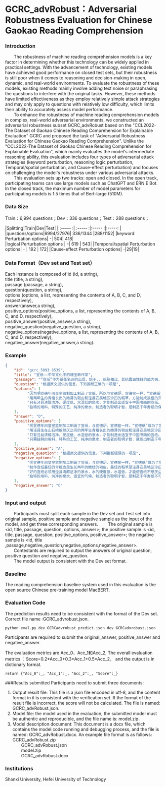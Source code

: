 # GCRC_advRobust：Adversarial Robustness Evaluation for Chinese Gaokao Reading Comprehension

### Introduction
&emsp;&emsp;The robustness of machine reading comprehension models is a key factor in determining whether this technology can be widely applied in practical settings. With the advancement of technology, existing models have achieved good performance on closed test sets, but their robustness is still poor when it comes to reasoning and decision-making in open, dynamic, and real-world environments. To evaluate the robustness of these models, existing methods mainly involve adding text noise or paraphrasing the questions to interfere with the original tasks. However, these methods have limited effectiveness as they employ relatively simple attack strategies and may only apply to questions with relatively low difficulty, which limits their ability to accurately assess model performance.     
&emsp;&emsp;To enhance the robustness of machine reading comprehension models in complex, real-world adversarial environments, we constructed an adversarial robustness subset GCRC_advRobust based on the "CCL2022-The Dataset of Gaokao Chinese Reading Comprehension for Explainable Evaluation" GCRC and proposed the task of "Adversarial Robustness Evaluation for Chinese Gaokao Reading Comprehension". Unlike the "CCL2022-The Dataset of Gaokao Chinese Reading Comprehension for Explainable Evaluation", which mainly evaluates the model's intermediate reasoning ability, this evaluation includes four types of adversarial attack strategies (keyword perturbation, reasoning logic perturbation, Temporal/spatial perturbation, and Cause-effect perturbation) and focuses on challenging the model's robustness under various adversarial attacks.     
&emsp;&emsp;This evaluation sets up two tracks: open and closed. In the open track, participating teams can use large models such as ChatGPT and ERNIE Bot. In the closed track, the maximum number of model parameters for participating models is 1.5 times that of Bert-large (510M).




### Data Size
Train：6,994 questions；Dev：336 questions；Test：288 questions；

|Splitting|Train|Dev|Test|
| :----- :| :----- :|:----- :|:-----: |
|questions/options|6994/27976|	336/1344 |288/1152|
|keyword Perturbation options|	       -|	          504|	     418|	
|logical Perturbation options	          | -|	          619	|     543|
|Temporal/spatial Perturbation options|   -	|          192	|     172|
|Cause-effect Perturbation options|	   -|29|19|


### Data Format（Dev set and Test set）
Each instance is composed of 
id (id, a string),    
title (title, a string),     
passage (passage, a string),    
question(question, a string),      
options (options, a list, representing the contents of A, B, C, and D, respectively),      
answer(answer,a string),      
positive_options(positive_options, a list, representing the contents of A, B, C, and D, respectively),     
positive_answer(positive_answer,a string),    
negative_question(negative_question, a string),     
negative_options(negative_options, a list, representing the contents of A, B, C, and D, respectively),    
negative_answer(negative_answer,a string).



### Example
```json
{
	"id": "gcrc_5093_8539",
    "title": "宣纸——中华文化中的瑰宝韩作荣",
    "passage": "“宣纸”作为纸张名词的出现，始于...纸张相比，其抗蠹虫蚀蛀的能力强，据检测，其生存寿命超过一千零五十年，被称之为千年寿纸。",
    "question": "根据原文提供的信息，下列推断正确的一项是",
    "options": [
          "因为明宣德年间皇室监制加工制造了宣纸，所以与宣德炉、宣德窑一样，“宣德纸”就成了今天的宣纸。",
          "用两年生的青檀长出的嫩芽的韧皮和泾县安吴地区沙田的稻草，方能制成最佳的真宣。",
          "只有泾县清醇洁净、硬度低、水温低的泉水，才能制造出适宜于中国书画的宣纸。",
          "独特的用料、特殊的工艺、纯净的泉水、制造者的聪明才智，是制造千年寿纸的保证。"
    ],
	"answer": "D",
	"positive_options": [
          "明宣德年间皇室监制加工制造了宣纸，与宣德炉、宣德窑一样，“宣德纸”成为了宣纸的别名。",
          "用泾县生在山石崎岖倾仄之间的两年生青檀长出的嫩芽的韧皮和泾县安吴地区沙田的稻草，方能制成最佳的宣纸。",
          "只有泾县清醇洁净、硬度低、水温低的泉水，才能制造出适宜于中国书画的宣纸。",
          "只需独特的用料、特殊的工艺、纯净的泉水、制造者的聪明才智，就能出制造千年寿纸。"
	],
	"positive_answer": "A",
	"negative_question": "根据原文提供的信息，下列推断错误的一项是",
	"negative_options": [
          "明宣德年间皇室监制加工制造了宣纸，与宣德炉、宣德窑一样，“宣德纸”成为了宣纸的别名。",
          "制作宣纸最佳的青檀皮是生长两年的嫩枝的韧皮，最佳的稻草是泾县安吴地区沙田的稻草。",
          "好的宣纸必须用泾县清醇洁净的泉水，水的硬度低，水温低，才能使宣纸不惹灰尘，洁白度高，并能延长纸的寿命。",
          "独特的用料、纯净的泉水、适宜的气候，制造者的聪明才智，是制造千年寿纸不可或缺的。"
    ],
	"negative_answer": "C"
}
```
### Input and output
&emsp;&emsp;Participants must split each sample in the Dev set and Test set into original sample, positive sample  and negative sample as the input of the model, and get three corresponding answers.
&emsp;&emsp;The original sample is <id, title, passage, question, options, answer>; the positive sample is <id, title, passage, question, positive_options, positive_answer>; the negative sample is <id, title ,passage,negative_question,negative_options,negative_answer>.       
&emsp;&emsp;Contestants are required to output the answers of original question, positive question and negative_question.     
&emsp;&emsp;The model output is consistent with the Dev set format.     

### Baseline
The reading comprehension baseline system used in this evaluation is the open source Chinese pre-training model MacBERT.

### Evaluation Code
The prediction results need to be consistent with the format of the Dev set.
Correct file name :GCRC_advrobust.json.
```shell
python eval.py dev_GCRCadvrobust_predict.json dev_GCRCadvrobust.json
```
Participants are required to submit the original_answer, positive_answer and negative_answer.

The evaluation metrics are Acc_0、Acc_1和Acc_2,
The overall evaluation metrics ：Score=0.2\*Acc_0+0.3\*Acc_1+0.5\*Acc_2，
and the output is in dictionary format.
```shell
return {"Acc_0":_, "Acc_1":_, "Acc_2":_, "Score":_}
```
###Results submitted
Participants need to submit three documents:
1) Output result file: This file is a json file encoded in utf-8, and the content format in it is consistent with the verification set. If the format of the result file is incorrect, the score will not be calculated. The file is named: GCRC_advRobust.json.     
2) Model file: the model used in the evaluation, the submitted model must be authentic and reproducible, and the file name is: model.zip.    
3) Model description document: This document is a docx file, which contains the model code running and debugging process, and the file is named: GCRC_advRobust.docx. An example file format is as follows:     
GCRC_advRobust.zip   
&emsp;&emsp;GCRC_advRobust.json   
&emsp;&emsp;model.zip   
&emsp;&emsp;GCRC_advRobust.docx  
### Institutions
Shanxi University, Hefei University of Technology    





